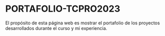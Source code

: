 # PORTAFOLIO-TCPRO2023
El propósito de esta página web es mostrar el portafolio de los proyectos desarrollados durante el curso y mi experiencia.
